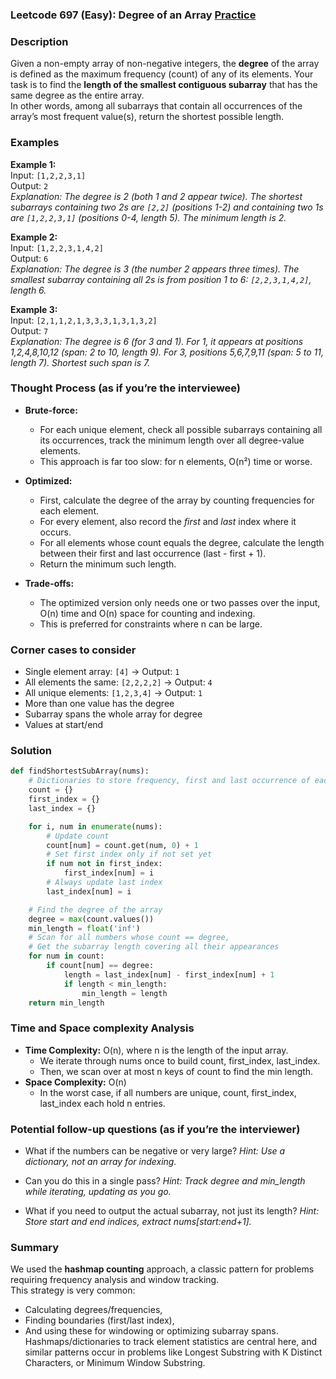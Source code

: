 ### Leetcode 697 (Easy): Degree of an Array [Practice](https://leetcode.com/problems/degree-of-an-array)

### Description  
Given a non-empty array of non-negative integers, the **degree** of the array is defined as the maximum frequency (count) of any of its elements. Your task is to find the **length of the smallest contiguous subarray** that has the same degree as the entire array.  
In other words, among all subarrays that contain all occurrences of the array’s most frequent value(s), return the shortest possible length.

### Examples  

**Example 1:**  
Input: `[1,2,2,3,1]`  
Output: `2`  
*Explanation: The degree is 2 (both 1 and 2 appear twice). The shortest subarrays containing two 2s are `[2,2]` (positions 1-2) and containing two 1s are `[1,2,2,3,1]` (positions 0-4, length 5). The minimum length is 2.*

**Example 2:**  
Input: `[1,2,2,3,1,4,2]`  
Output: `6`  
*Explanation: The degree is 3 (the number 2 appears three times). The smallest subarray containing all 2s is from position 1 to 6: `[2,2,3,1,4,2]`, length 6.*

**Example 3:**  
Input: `[2,1,1,2,1,3,3,3,1,3,1,3,2]`  
Output: `7`  
*Explanation: The degree is 6 (for 3 and 1). For 1, it appears at positions 1,2,4,8,10,12 (span: 2 to 10, length 9). For 3, positions 5,6,7,9,11 (span: 5 to 11, length 7). Shortest such span is 7.*

### Thought Process (as if you’re the interviewee)  
- **Brute-force:**  
  - For each unique element, check all possible subarrays containing all its occurrences, track the minimum length over all degree-value elements.
  - This approach is far too slow: for n elements, O(n²) time or worse.

- **Optimized:**  
  - First, calculate the degree of the array by counting frequencies for each element.
  - For every element, also record the *first* and *last* index where it occurs.
  - For all elements whose count equals the degree, calculate the length between their first and last occurrence (last - first + 1).
  - Return the minimum such length.

- **Trade-offs:**  
  - The optimized version only needs one or two passes over the input, O(n) time and O(n) space for counting and indexing.  
  - This is preferred for constraints where n can be large.

### Corner cases to consider  
- Single element array: `[4]` → Output: `1`
- All elements the same: `[2,2,2,2]` → Output: `4`
- All unique elements: `[1,2,3,4]` → Output: `1`
- More than one value has the degree
- Subarray spans the whole array for degree
- Values at start/end

### Solution

```python
def findShortestSubArray(nums):
    # Dictionaries to store frequency, first and last occurrence of each number
    count = {}
    first_index = {}
    last_index = {}

    for i, num in enumerate(nums):
        # Update count
        count[num] = count.get(num, 0) + 1
        # Set first index only if not set yet
        if num not in first_index:
            first_index[num] = i
        # Always update last index
        last_index[num] = i

    # Find the degree of the array
    degree = max(count.values())
    min_length = float('inf')
    # Scan for all numbers whose count == degree,
    # Get the subarray length covering all their appearances
    for num in count:
        if count[num] == degree:
            length = last_index[num] - first_index[num] + 1
            if length < min_length:
                min_length = length
    return min_length
```

### Time and Space complexity Analysis  

- **Time Complexity:** O(n), where n is the length of the input array.
  - We iterate through nums once to build count, first_index, last_index.
  - Then, we scan over at most n keys of count to find the min length.
- **Space Complexity:** O(n)
  - In the worst case, if all numbers are unique, count, first_index, last_index each hold n entries.

### Potential follow-up questions (as if you’re the interviewer)  

- What if the numbers can be negative or very large?
  *Hint: Use a dictionary, not an array for indexing.*

- Can you do this in a single pass?
  *Hint: Track degree and min_length while iterating, updating as you go.*

- What if you need to output the actual subarray, not just its length?
  *Hint: Store start and end indices, extract nums[start:end+1].*

### Summary
We used the **hashmap counting** approach, a classic pattern for problems requiring frequency analysis and window tracking.  
This strategy is very common:  
- Calculating degrees/frequencies,  
- Finding boundaries (first/last index),  
- And using these for windowing or optimizing subarray spans.  
Hashmaps/dictionaries to track element statistics are central here, and similar patterns occur in problems like Longest Substring with K Distinct Characters, or Minimum Window Substring.